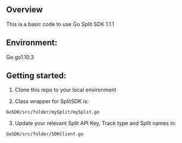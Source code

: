 ## Overview
This is a basic code to use Go Split SDK 1.1.1

## Environment:

Go go1.10.3

## Getting started:

1. Clone this repo to your local environment

2. Class wrapper for SplitSDK is:


```
GoSDK/src/folder/mySplit/mySplit.go
```

3. Update your relevant Split API Key, Track type and Split names in:

```
GoSDK/src/folder/SDKClient.go
```

